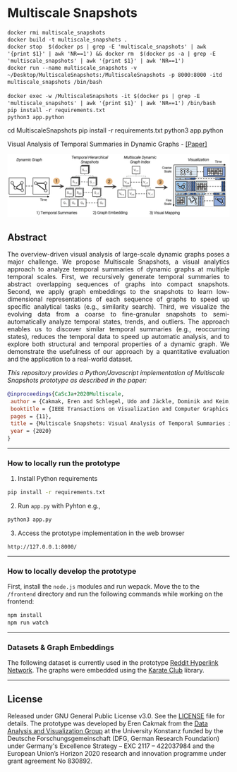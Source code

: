# Multiscale Snapshots

```
docker rmi multiscale_snapshots
docker build -t multiscale_snapshots .
docker stop  $(docker ps | grep -E 'multiscale_snapshots' | awk '{print $1}' | awk 'NR==1') && docker rm  $(docker ps -a | grep -E 'multiscale_snapshots' | awk '{print $1}' | awk 'NR==1')
docker run --name multiscale_snapshots -v ~/Desktop/MultiscaleSnapshots:/MultiscaleSnapshots -p 8000:8000 -itd multiscale_snapshots /bin/bash 

docker exec -w /MultiscaleSnapshots -it $(docker ps | grep -E 'multiscale_snapshots' | awk '{print $1}' | awk 'NR==1') /bin/bash
pip install -r requirements.txt
python3 app.python

```

cd MultiscaleSnapshots
pip install -r requirements.txt
python3 app.python


Visual Analysis of Temporal Summaries in Dynamic Graphs - [[Paper]](https://arxiv.org/abs/2008.08282)

<p align="center">
  <img width="800" src="static/teaser.png">
</p>
  
## Abstract

<p align="justify">
The overview-driven visual analysis of large-scale dynamic graphs poses a major challenge. We propose Multiscale Snapshots, a visual analytics approach to analyze temporal summaries of dynamic graphs at multiple temporal scales. First, we recursively generate temporal summaries to abstract overlapping sequences of graphs into compact snapshots. Second, we apply graph embeddings to the snapshots to learn low-dimensional representations of each sequence of graphs to speed up specific analytical tasks (e.g., similarity search). Third, we visualize the evolving data from a coarse to fine-granular snapshots to semi-automatically analyze temporal states, trends, and outliers. The approach enables us to discover similar temporal summaries (e.g., reoccurring states), reduces the temporal data to speed up automatic analysis, and to explore both structural and temporal properties of a dynamic graph. We demonstrate the usefulness of our approach by a quantitative evaluation and the application to a real-world dataset.
</p>

_This repository provides a Python/Javascript implementation of Multiscale Snapshots prototype as described in the paper:_

```bibtex
@inproceedings{CaScJa+2020Multiscale,
 author = {Cakmak, Eren and Schlegel, Udo and Jäckle, Dominik and Keim, Daniel A. and Schreck, Tobias},
 booktitle = {IEEE Transactions on Visualization and Computer Graphics (to appear)},
 pages = {11},
 title = {Multiscale Snapshots: Visual Analysis of Temporal Summaries in Dynamic Graphs},
 year = {2020}
}
```

---

### How to locally run the prototype

1. Install Python requirements

```bash
pip install -r requirements.txt
```

2. Run ```app.py``` with Pyhton e.g., 

```bash
python3 app.py
```

3. Access the prototype implementation in the web browser

```url
http://127.0.0.1:8000/
```

---

### How to locally develop the prototype

First, install the `node.js` modules and run wepack. Move the to the `/frontend` directory and run the following commands while working on the frontend:

```bash
npm install
npm run watch
```

---

### Datasets & Graph Embeddings

The following dataset is currently used in the prototype [Reddit Hyperlink Network](https://snap.stanford.edu/data/soc-RedditHyperlinks.html). The graphs were embedded using the [Karate Club](https://github.com/benedekrozemberczki/karateclub) library.

---

## License
Released under GNU General Public License v3.0. See the [LICENSE](LICENSE) file for details.
The prototype was developed by Eren Cakmak from the [Data Analysis and Visualization Group](https://www.vis.uni-konstanz.de/) at the University Konstanz funded by the Deutsche Forschungsgemeinschaft (DFG, German Research Foundation) under Germany's Excellence Strategy – EXC 2117 – 422037984 and the European Union’s Horizon 2020 research and innovation programme under grant agreement No 830892.
